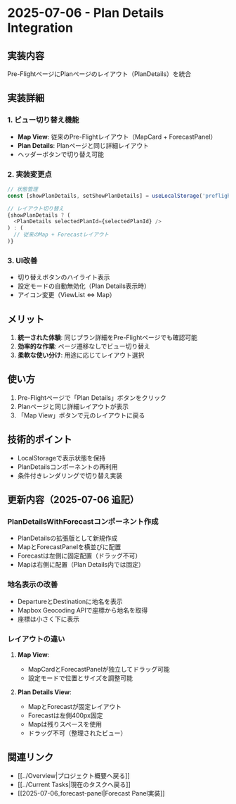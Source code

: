 # 2025-07-06 - Plan Details Integration

## 実装内容
Pre-FlightページにPlanページのレイアウト（PlanDetails）を統合

## 実装詳細

### 1. ビュー切り替え機能
- **Map View**: 従来のPre-Flightレイアウト（MapCard + ForecastPanel）
- **Plan Details**: Planページと同じ詳細レイアウト
- ヘッダーボタンで切り替え可能

### 2. 実装変更点
```typescript
// 状態管理
const [showPlanDetails, setShowPlanDetails] = useLocalStorage('preflight_show_plan_details', false);

// レイアウト切り替え
{showPlanDetails ? (
  <PlanDetails selectedPlanId={selectedPlanId} />
) : (
  // 従来のMap + Forecastレイアウト
)}
```

### 3. UI改善
- 切り替えボタンのハイライト表示
- 設定モードの自動無効化（Plan Details表示時）
- アイコン変更（ViewList ⇔ Map）

## メリット
1. **統一された体験**: 同じプラン詳細をPre-Flightページでも確認可能
2. **効率的な作業**: ページ遷移なしでビュー切り替え
3. **柔軟な使い分け**: 用途に応じてレイアウト選択

## 使い方
1. Pre-Flightページで「Plan Details」ボタンをクリック
2. Planページと同じ詳細レイアウトが表示
3. 「Map View」ボタンで元のレイアウトに戻る

## 技術的ポイント
- LocalStorageで表示状態を保持
- PlanDetailsコンポーネントの再利用
- 条件付きレンダリングで切り替え実装

## 更新内容（2025-07-06 追記）

### PlanDetailsWithForecastコンポーネント作成
- PlanDetailsの拡張版として新規作成
- MapとForecastPanelを横並びに配置
- Forecastは左側に固定配置（ドラッグ不可）
- Mapは右側に配置（Plan Details内では固定）

### 地名表示の改善
- DepartureとDestinationに地名を表示
- Mapbox Geocoding APIで座標から地名を取得
- 座標は小さく下に表示

### レイアウトの違い
1. **Map View**: 
   - MapCardとForecastPanelが独立してドラッグ可能
   - 設定モードで位置とサイズを調整可能
   
2. **Plan Details View**:
   - MapとForecastが固定レイアウト
   - Forecastは左側400px固定
   - Mapは残りスペースを使用
   - ドラッグ不可（整理されたビュー）

## 関連リンク
- [[../Overview|プロジェクト概要へ戻る]]
- [[../Current Tasks|現在のタスクへ戻る]]
- [[2025-07-06_forecast-panel|Forecast Panel実装]]